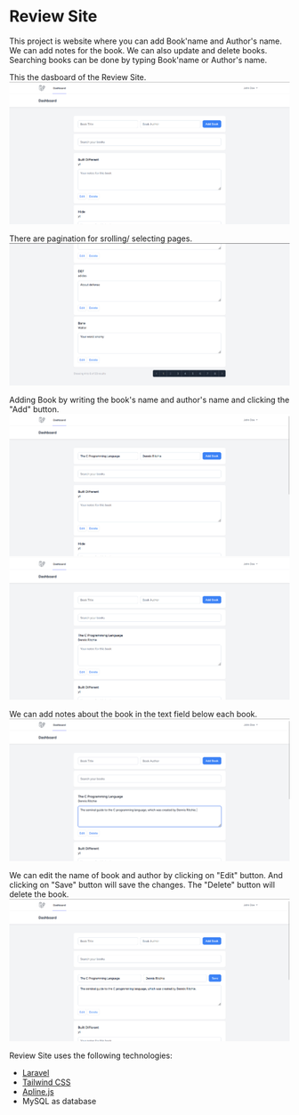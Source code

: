 # Review Site

This project is website where you can add Book'name and Author's name. We can add notes for the book. We can also update and delete books. Searching books can be done by typing Book'name or Author's name.

This the dasboard of the Review Site.
<img src="public/screenshots/screen1.png" />

There are pagination for srolling/ selecting pages.
<img src="public/screenshots/screen2.png" />

Adding Book by writing the book's name and author's name and clicking the "Add" button.
<img src="public/screenshots/screen3.png" />
<img src="public/screenshots/screen4.png" />

We can add notes about the book in the text field below each book.
<img src="public/screenshots/screen5.png" />

We can edit the name of book and author by clicking on "Edit" button. And clicking on "Save" button will save the changes. The "Delete" button will delete the book.
<img src="public/screenshots/screen6.png" />


Review Site uses the following technologies:

- [Laravel](https://laravel.com/)
- [Tailwind CSS](https://tailwindcss.com/)
- [Apline.js](https://alpinejs.dev/)
- MySQL as database
